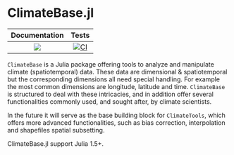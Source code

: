 # ClimateBase.jl
| **Documentation**   |  **Tests**     |
|:--------:|:---------------:|
|[![](https://img.shields.io/badge/docs-online-blue.svg)](https://JuliaClimate.github.io/ClimateBase.jl/dev)| [![CI](https://github.com/JuliaClimate/ClimateBase.jl/workflows/CI/badge.svg)](https://github.com/JuliaClimate/ClimateBase.jl/actions)

`ClimateBase` is a Julia package offering tools to analyze and manipulate climate (spatiotemporal) data. These data are dimensional & spatiotemporal but the corresponding dimensions all need special handling. For example the most common dimensions are longitude, latitude and time.
`ClimateBase` is structured to deal with these intricacies, and in addition offer several functionalities commonly used, and sought after, by climate scientists.

In the future it will serve as the base building block for `ClimateTools`, which offers more advanced functionalities, such as bias correction, interpolation and shapefiles  spatial subsetting.

ClimateBase.jl support Julia 1.5+.
